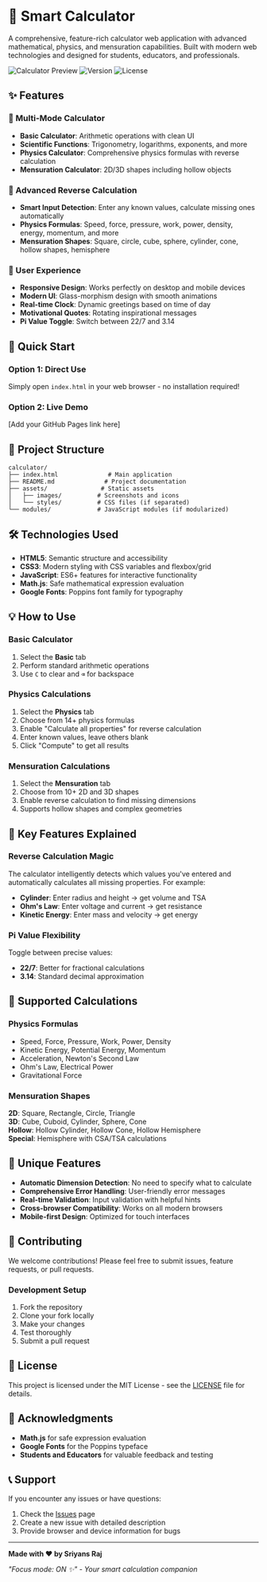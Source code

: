# 🌱 Smart Calculator

A comprehensive, feature-rich calculator web application with advanced mathematical, physics, and mensuration capabilities. Built with modern web technologies and designed for students, educators, and professionals.

![Calculator Preview](https://img.shields.io/badge/Calculator-Smart-green) ![Version](https://img.shields.io/badge/Version-2.0-blue) ![License](https://img.shields.io/badge/License-MIT-yellow)

## ✨ Features

### 🧮 Multi-Mode Calculator
- **Basic Calculator**: Arithmetic operations with clean UI
- **Scientific Functions**: Trigonometry, logarithms, exponents, and more
- **Physics Calculator**: Comprehensive physics formulas with reverse calculation
- **Mensuration Calculator**: 2D/3D shapes including hollow objects

### 🔄 Advanced Reverse Calculation
- **Smart Input Detection**: Enter any known values, calculate missing ones automatically
- **Physics Formulas**: Speed, force, pressure, work, power, density, energy, momentum, and more
- **Mensuration Shapes**: Square, circle, cube, sphere, cylinder, cone, hollow shapes, hemisphere

### 🎨 User Experience
- **Responsive Design**: Works perfectly on desktop and mobile devices
- **Modern UI**: Glass-morphism design with smooth animations
- **Real-time Clock**: Dynamic greetings based on time of day
- **Motivational Quotes**: Rotating inspirational messages
- **Pi Value Toggle**: Switch between 22/7 and 3.14

## 🚀 Quick Start

### Option 1: Direct Use
Simply open `index.html` in your web browser - no installation required!

### Option 2: Live Demo
[Add your GitHub Pages link here]

## 📁 Project Structure

```
calculator/
├── index.html              # Main application
├── README.md              # Project documentation
├── assets/               # Static assets
│   ├── images/          # Screenshots and icons
│   └── styles/          # CSS files (if separated)
└── modules/             # JavaScript modules (if modularized)
```

## 🛠️ Technologies Used

- **HTML5**: Semantic structure and accessibility
- **CSS3**: Modern styling with CSS variables and flexbox/grid
- **JavaScript**: ES6+ features for interactive functionality
- **Math.js**: Safe mathematical expression evaluation
- **Google Fonts**: Poppins font family for typography

## 💡 How to Use

### Basic Calculator
1. Select the **Basic** tab
2. Perform standard arithmetic operations
3. Use `C` to clear and `⌫` for backspace

### Physics Calculations
1. Select the **Physics** tab
2. Choose from 14+ physics formulas
3. Enable "Calculate all properties" for reverse calculation
4. Enter known values, leave others blank
5. Click "Compute" to get all results

### Mensuration Calculations
1. Select the **Mensuration** tab
2. Choose from 10+ 2D and 3D shapes
3. Enable reverse calculation to find missing dimensions
4. Supports hollow shapes and complex geometries

## 🔧 Key Features Explained

### Reverse Calculation Magic
The calculator intelligently detects which values you've entered and automatically calculates all missing properties. For example:
- **Cylinder**: Enter radius and height → get volume and TSA
- **Ohm's Law**: Enter voltage and current → get resistance
- **Kinetic Energy**: Enter mass and velocity → get energy

### Pi Value Flexibility
Toggle between precise values:
- **22/7**: Better for fractional calculations
- **3.14**: Standard decimal approximation

## 🎯 Supported Calculations

### Physics Formulas
- Speed, Force, Pressure, Work, Power, Density
- Kinetic Energy, Potential Energy, Momentum
- Acceleration, Newton's Second Law
- Ohm's Law, Electrical Power
- Gravitational Force

### Mensuration Shapes
**2D**: Square, Rectangle, Circle, Triangle  
**3D**: Cube, Cuboid, Cylinder, Sphere, Cone  
**Hollow**: Hollow Cylinder, Hollow Cone, Hollow Hemisphere  
**Special**: Hemisphere with CSA/TSA calculations

## 🌟 Unique Features

- **Automatic Dimension Detection**: No need to specify what to calculate
- **Comprehensive Error Handling**: User-friendly error messages
- **Real-time Validation**: Input validation with helpful hints
- **Cross-browser Compatibility**: Works on all modern browsers
- **Mobile-first Design**: Optimized for touch interfaces

## 🤝 Contributing

We welcome contributions! Please feel free to submit issues, feature requests, or pull requests.

### Development Setup
1. Fork the repository
2. Clone your fork locally
3. Make your changes
4. Test thoroughly
5. Submit a pull request

## 📝 License

This project is licensed under the MIT License - see the [LICENSE](LICENSE) file for details.

## 🙏 Acknowledgments

- **Math.js** for safe expression evaluation
- **Google Fonts** for the Poppins typeface
- **Students and Educators** for valuable feedback and testing

## 📞 Support

If you encounter any issues or have questions:
1. Check the [Issues](../../issues) page
2. Create a new issue with detailed description
3. Provide browser and device information for bugs

---

**Made with ❤️ by Sriyans Raj**

*"Focus mode: ON ✨" - Your smart calculation companion*
